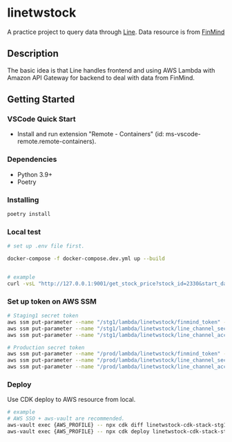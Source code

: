 # linetwstock

A practice project to query data through [Line](https://line.me/). Data resource is from [FinMind](https://github.com/FinMind/FinMind)

## Description

The basic idea is that Line handles frontend and using AWS Lambda with Amazon API Gateway for backend to deal with data from FinMind.

## Getting Started

### VSCode Quick Start

- Install and run extension "Remote - Containers" (id: ms-vscode-remote.remote-containers).

### Dependencies

- Python 3.9+
- Poetry

### Installing

```bash
poetry install
```

### Local test

```bash
# set up .env file first.

docker-compose -f docker-compose.dev.yml up --build


# example
curl -vsL "http://127.0.0.1:9001/get_stock_price?stock_id=2330&start_date=2021-12-01"
```

### Set up token on AWS SSM

```bash
# Staging1 secret token
aws ssm put-parameter --name "/stg1/lambda/linetwstock/finmind_token" --value 'secret' --type "SecureString"
aws ssm put-parameter --name "/stg1/lambda/linetwstock/line_channel_secret" --value 'secret' --type "SecureString"
aws ssm put-parameter --name "/stg1/lambda/linetwstock/line_channel_access_token" --value 'secret' --type "SecureString"

# Production secret token
aws ssm put-parameter --name "/prod/lambda/linetwstock/finmind_token" --value 'secret' --type "SecureString"
aws ssm put-parameter --name "/prod/lambda/linetwstock/line_channel_secret" --value 'secret' --type "SecureString"
aws ssm put-parameter --name "/prod/lambda/linetwstock/line_channel_access_token" --value 'secret' --type "SecureString"
```

### Deploy

Use CDK deploy to AWS resource from local.

```bash
# example
# AWS SSO + aws-vault are recommended.
aws-vault exec {AWS_PROFILE} -- npx cdk diff linetwstock-cdk-stack-stg1
aws-vault exec {AWS_PROFILE} -- npx cdk deploy linetwstock-cdk-stack-stg1
```
